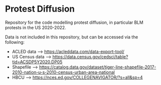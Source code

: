 # Protest Diffusion

Repository for the code modelling protest diffusion, in particular BLM protests in the US 2020-2022.

Data is not included in this repository, but can be accessed via the following:
- ACLED data --> https://acleddata.com/data-export-tool/
- US Census data --> https://data.census.gov/cedsci/table?tid=ACSDP5Y2020.DP05
- Shapefile --> https://catalog.data.gov/dataset/tiger-line-shapefile-2017-2010-nation-u-s-2010-census-urban-area-national
- HBCU --> https://nces.ed.gov/COLLEGENAVIGATOR/?s=all&sp=4 
